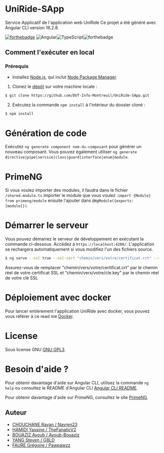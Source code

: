 # UniRide-SApp
Service Applicatif de l'application web UniRide
Ce projet a été généré avec Angular CLI version 16.2.8.

[![forthebadge](https://forthebadge.com/images/badges/built-with-love.svg)](http://forthebadge.com) ![Angular](https://img.shields.io/badge/angular-%23DD0031.svg?style=for-the-badge&logo=angular&logoColor=white)![TypeScript](https://img.shields.io/badge/typescript-%23007ACC.svg?style=for-the-badge&logo=typescript&logoColor=white)![forthebadge](https://forthebadge.com/images/badges/built-by-developers.svg) 
## Comment l'exécuter en local
### Prérequis

- Installez [Node.js], qui inclut [Node Package Manager][npm].

1. Clonez le [dépôt](https://github.com/DUT-Info-Montreuil/UniRide-SApp.git) sur votre machine locale :
```bash
$ git clone https://github.com/DUT-Info-Montreuil/UniRide-SApp.git
```

2. Exécutez la commande `npm install` à l'intérieur du dossier cloné :
```bash
$ npm install
```
# Génération de code
Exécutez `ng generate component nom-du-composant` pour générer un nouveau composant. Vous pouvez également utiliser `ng generate directive|pipe|service|class|guard|interface|enum|module`.

# PrimeNG
Si vous voulez importer des modules, il faudra dans le fichier `/shared.module.ts` importer le module que vous voulez :`import {Module} from primeng/module` ensuite l'ajouter dans `@NgModule({exports: [module]})`.

# Démarrer le serveur
Vous pouvez démarrez le serveur de développement en exécutant la commande ci-dessous. Accédez à `https://localhost:4200/`. L'application se rechargera automatiquement si vous modifiez l'un des fichiers source. 
```bash
$ ng serve --ssl true --ssl-cert "chemin/vers/votre/certificat.crt" --ssl-key "chemin/vers/votre/cle.key" --host "0.0.0.0"
```
Assurez-vous de remplacer "chemin/vers/votre/certificat.crt" par le chemin réel de votre certificat SSL et "chemin/vers/votre/cle.key" par le chemin réel de votre clé SSL

# Déploiement avec docker 
Pour lancer entièrement l'application UniRide avec docker, vous pouvez vous référer à ce read me [Docker](https://github.com/DUT-Info-Montreuil/UniRide-DEPLOYMENT/blob/main/README.md).

# License
Sous license GNU [GNU GPL3](https://opensource.org/license/gpl-3-0/).

# Besoin d'aide ?
Pour obtenir davantage d'aide sur Angular CLI, utilisez la commande `ng help` ou consultez le README d'Angular CLI [Angular CLI README](https://github.com/angular/angular-cli/blob/master/README.md).

Pour obtenir davantage d'aide sur PrimeNG, consultez le site [PrimeNG](https://primeng.org/support).

[node.js]: https://nodejs.org/
[npm]: https://www.npmjs.com/get-npm


## Auteur
- [CHOUCHANE Rayan / Nayren23](https://github.com/Nayren23)
- [HAMIDI Yassine / TheFanaticV2](https://github.com/TheFanaticV2)
- [BOUAZIZ Ayoub / Ayoub-Bouaziz](https://github.com/Ayoub-Bouaziz)
- [YANG Steven / G8LD](https://github.com/G8LD)
- [FAURE Grégoire / Pawpawzz](https://github.com/Pawpawzz)

